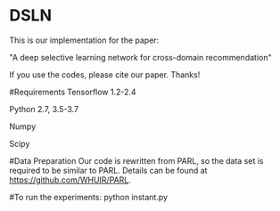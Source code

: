 # DSLN
This is our implementation for the paper:

"A deep selective learning network for cross-domain recommendation"

If you use the codes, please cite our paper. Thanks!

#Requirements
Tensorflow 1.2-2.4

Python 2.7, 3.5-3.7

Numpy

Scipy

#Data Preparation
Our code is rewritten from PARL, so the data set is required to be similar to PARL. Details can be found at https://github.com/WHUIR/PARL.

#To run the experiments:
python instant.py
